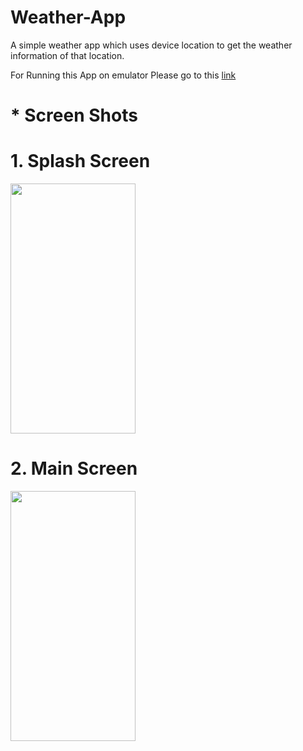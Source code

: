 # Weather-App
A simple weather app which uses device location to get the weather information of that location.

For Running this App on emulator Please go to this <a href="https://appetize.io/app/8jt2uftk88t19y19xjkzprux30?device=nexus5&scale=75&orientation=portrait&osVersion=11.0">link</a>

# * Screen Shots

# 1. Splash Screen
<img src ="https://user-images.githubusercontent.com/68765059/118444609-fbfab680-b70a-11eb-9137-95ce2fb5fc21.gif" width= "200" height ="400">

# 2. Main Screen
<img src ="https://user-images.githubusercontent.com/68765059/118444717-1df43900-b70b-11eb-84f0-b97dafb61071.jpeg" width= "200" height ="400"> 
